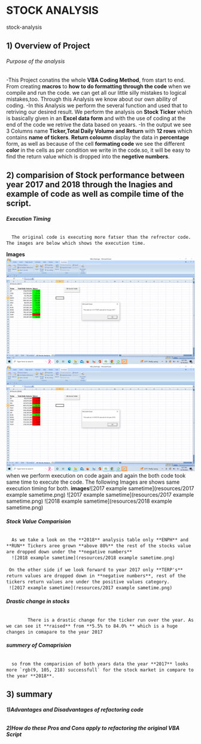 # STOCK ANALYSIS

stock-analysis 

## 1) Overview of Project

###### Purpose of the analysis ######

-This Project conatins the whole **VBA Coding Method**, from start to end. From creating **macros** to **how to do formatting through the code** when we compile and run   the code. we can get all our little silly mistakes to logical mistakes,too. Through this Analysis we know about our own ability of coding.
-In this Analysis we perform the several function and used that to retriving our desired result. We perform the analysis on **Stock Ticker** which is basically given in an **Excel data form** and with the use of coding at the end of the code we retrive the data based on yeaars.
-In the output we see 3 Columns name **Ticker,Total Daily Volume and Return** with **12 rows** which contains **name of tickers**. **Return coloumn** display the data in **percentage** form, as well as because of the cell **formating code** we see the different **color** in the cells as per condition we write in the code.so, it will be easy to find the return value which is dropped into the **negetive numbers**.


## 2) comparision of Stock performance between year 2017 and 2018 through the Inagies and example of code as well as compile time of the script.

######  **Execution Timing**
      The original code is executing more fatser than the refrector code. The images are below which shows the execution time.
**Images**
![VBA_Challenge_2017](resources/VBA_Challenge_2017.png)
![VBA_Challenge_2018](resources/VBA_Challenge_2018.png)
 when we perform execution on code again and again the both code took same time to execute the code. The following Images are shows same execution timing for both.
 **images**![2017 example sametime](resources/2017 example sametime.png)
 ![2017 example sametime](resources/2017 example sametime.png)
 ![2018 example sametime](resources/2018 example sametime.png)
 

###### **Stock Value Comparision**
      As we take a look on the **2018** analysis table only **ENPH** and **RUN** Tickers aree grown **above 80%** the rest of the stocks value are dropped down under the **negative numbers**
      ![2018 example sametime](resources/2018 example sametime.png)
      
     On the other side if we look forward to year 2017 only **TERP's** return values are dropped down in **negative numbers**, rest of the tickers return values are under the positive values category.
     ![2017 example sametime](resources/2017 example sametime.png)
 
###### **Drastic change in stocks**
            There is a drastic change for the ticker run over the year. As we can see it **raised** from **5.5% to 84.0% ** which is a huge changes in comapare to the year 2017
###### **summery of Comaprision**
      so from the comparision of both years data the year **2017** looks more `rgb(9, 105, 218) successfull` for the stock market in compare to the year **2018**.
## 3) summary
  ###### **1)Advantages and Disadvantages of refactoring code**
  ###### **2)How do these Pros and Cons apply to refactoring the original VBA Script**





